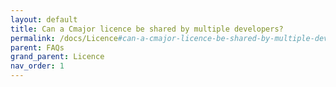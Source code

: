 ```yaml
---
layout: default
title: Can a Cmajor licence be shared by multiple developers?
permalink: /docs/Licence#can-a-cmajor-licence-be-shared-by-multiple-developers
parent: FAQs
grand_parent: Licence
nav_order: 1
---
```

